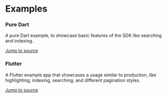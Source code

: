 # Examples

### Pure Dart
A pure Dart example, to showcase basic features of the SDK like searching and indexing.

[Jump to source](https://github.com/meilisearch/meilisearch-dart/tree/main/example/dart_example)

### Flutter
A Flutter example app that showcases a usage similar to production, like highlighting, indexing, searching, and different pagination styles.

[Jump to source](https://github.com/meilisearch/meilisearch-dart/tree/main/example/flutter_example)